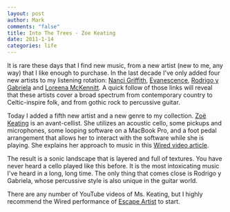```yaml
--- 
layout: post
author: Mark
comments: "false"
title: Into The Trees - Zoe Keating
date: 2011-1-14
categories: life
---
```

It is rare these days that I find new music, from a new artist (new to me, any way) that I like enough to purchase. In the last decade I've only added four new artists to my listening rotation: <a title="Nanci Griffith" href="http://www.nancigriffith.com/" target="_blank">Nanci Griffith</a>, <a title="Evanescence" href="http://www.evanescence.com/" target="_blank">Evanescence</a>, <a title="Rodrigo y Gabriela" href="http://www.rodgab.com/" target="_blank">Rodrigo y Gabriela</a> and <a title="Loreena McKennitt" href="http://www.quinlanroad.com/" target="_blank">Loreena McKennitt</a>. A quick follow of those links will reveal that these artists cover a broad spectrum from contemporary country to Celtic-inspire folk, and from gothic rock to percussive guitar.

Today I added a fifth new artist and a new genre to my collection. <a title="Zoë Keating" href="http://www.zoekeating.com/" target="_blank">Zoë Keating</a> is an avant-cellist. She utilizes an acoustic cello, some pickups and microphones, some looping software on a MacBook Pro, and a foot pedal arrangement that allows her to interact with the software while she is playing. She explains her approach to music in this <a title="Wired: Zoë Keating interview" href="http://www.youtube.com/watch?v=p6C1k5qer8k" target="_blank">Wired video article</a>.

The result is a sonic landscape that is layered and full of textures. You have never heard a cello played like this before. It is the most intoxicating music I've heard in a long, long time. The only thing that comes close is Rodrigo y Gabriela, whose percussive style is also unique in the guitar world.

There are any number of YouTube videos of Ms. Keating, but I highly recommend the Wired performance of <a title="Escape Artist" href="http://www.youtube.com/watch?v=yYrcXX4nWOA" target="_blank">Escape Artist</a> to start.
